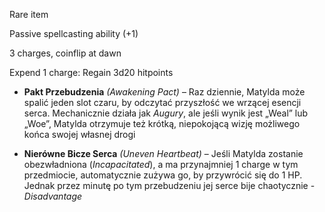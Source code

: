 Rare item

Passive spellcasting ability (+1)

3 charges, coinflip at dawn

Expend 1 charge: Regain 3d20 hitpoints


- **Pakt Przebudzenia** _(Awakening Pact)_ – Raz dziennie, Matylda może spalić jeden slot czaru, by odczytać przyszłość we wrzącej esencji serca. Mechanicznie działa jak _Augury_, ale jeśli wynik jest „Weal” lub „Woe”, Matylda otrzymuje też krótką, niepokojącą wizję możliwego końca swojej własnej drogi

- **Nierówne Bicze Serca** _(Uneven Heartbeat)_ – Jeśli Matylda zostanie obezwładniona (_Incapacitated_), a ma przynajmniej 1 charge w tym przedmiocie, automatycznie zużywa go, by przywrócić się do 1 HP. Jednak przez minutę po tym przebudzeniu jej serce bije chaotycznie - _Disadvantage_